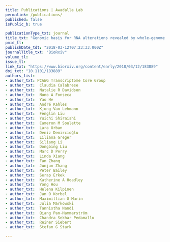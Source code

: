 ```yaml
---
title: Publications | Awadalla Lab
permalink: /publications/
published: false
isPublic_b: true

publicationType_txt: journal
title_txt: "Genomic basis for RNA alterations revealed by whole-genome analyses of 27 cancer types."
pmid_tl: 
publishDate_tdt: "2018-03-12T07:23:33.000Z"
journalTitle_txt: "BioRxiv"
volume_tl: 
issue_tl: 
link_txt: "https://www.biorxiv.org/content/early/2018/03/12/183889"
doi_txt: "10.1101/183889"
authors_list: 
- author_txt: PCAWG Transcriptome Core Group
- author_txt:  Claudia Calabrese
- author_txt:  Natalie R Davidson
- author_txt:  Nuno A Fonseca
- author_txt:  Yao He
- author_txt:  André Kahles
- author_txt:  Kjong-Van Lehmann
- author_txt:  Fenglin Liu
- author_txt:  Yuichi Shiraishi
- author_txt:  Cameron M Soulette
- author_txt:  Lara Urban
- author_txt:  Deniz Demircioğlu
- author_txt:  Liliana Greger
- author_txt:  Siliang Li
- author_txt:  Dongbing Liu
- author_txt:  Marc D Perry
- author_txt:  Linda Xiang
- author_txt:  Fan Zhang
- author_txt:  Junjun Zhang
- author_txt:  Peter Bailey
- author_txt:  Serap Erkek
- author_txt:  Katherine A Hoadley
- author_txt:  Yong Hou
- author_txt:  Helena Kilpinen
- author_txt:  Jan O Korbel
- author_txt:  Maximillian G Marin
- author_txt:  Julia Markowski
- author_txt:  Tannistha Nandi
- author_txt:  Qiang Pan-Hammarström
- author_txt:  Chandra Sekhar Pedamallu
- author_txt:  Reiner Siebert
- author_txt:  Stefan G Stark

---
```


